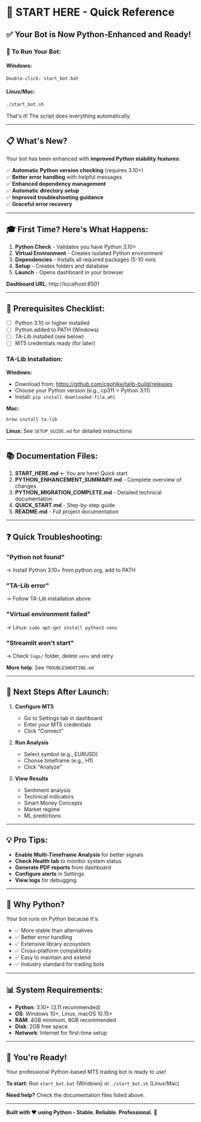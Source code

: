 # 🎯 START HERE - Quick Reference

## ✅ Your Bot is Now Python-Enhanced and Ready!

### 🚀 To Run Your Bot:

#### **Windows:**
```
Double-click: start_bot.bat
```

#### **Linux/Mac:**
```bash
./start_bot.sh
```

That's it! The script does everything automatically.

---

## 📋 What's New?

Your bot has been enhanced with **improved Python stability features**:

✅ **Automatic Python version checking** (requires 3.10+)  
✅ **Better error handling** with helpful messages  
✅ **Enhanced dependency management**  
✅ **Automatic directory setup**  
✅ **Improved troubleshooting guidance**  
✅ **Graceful error recovery**  

---

## 🎓 First Time? Here's What Happens:

1. **Python Check** - Validates you have Python 3.10+
2. **Virtual Environment** - Creates isolated Python environment
3. **Dependencies** - Installs all required packages (5-10 min)
4. **Setup** - Creates folders and database
5. **Launch** - Opens dashboard in your browser

**Dashboard URL**: http://localhost:8501

---

## 🔧 Prerequisites Checklist:

- [ ] Python 3.10 or higher installed
- [ ] Python added to PATH (Windows)
- [ ] TA-Lib installed (see below)
- [ ] MT5 credentials ready (for later)

### TA-Lib Installation:

**Windows:**
- Download from: https://github.com/cgohlke/talib-build/releases
- Choose your Python version (e.g., cp311 = Python 3.11)
- Install: `pip install downloaded-file.whl`

**Mac:**
```bash
brew install ta-lib
```

**Linux:**
See `SETUP_GUIDE.md` for detailed instructions

---

## 📚 Documentation Files:

1. **START_HERE.md** ← You are here! Quick start
2. **PYTHON_ENHANCEMENT_SUMMARY.md** - Complete overview of changes
3. **PYTHON_MIGRATION_COMPLETE.md** - Detailed technical documentation
4. **QUICK_START.md** - Step-by-step guide
5. **README.md** - Full project documentation

---

## ❓ Quick Troubleshooting:

### "Python not found"
→ Install Python 3.10+ from python.org, add to PATH

### "TA-Lib error"
→ Follow TA-Lib installation above

### "Virtual environment failed"
→ Linux: `sudo apt-get install python3-venv`

### "Streamlit won't start"
→ Check `logs/` folder, delete `venv` and retry

**More help**: See `TROUBLESHOOTING.md`

---

## 🎯 Next Steps After Launch:

1. **Configure MT5**
   - Go to Settings tab in dashboard
   - Enter your MT5 credentials
   - Click "Connect"

2. **Run Analysis**
   - Select symbol (e.g., EURUSD)
   - Choose timeframe (e.g., H1)
   - Click "Analyze"

3. **View Results**
   - Sentiment analysis
   - Technical indicators
   - Smart Money Concepts
   - Market regime
   - ML predictions

---

## 💡 Pro Tips:

- **Enable Multi-Timeframe Analysis** for better signals
- **Check Health tab** to monitor system status
- **Generate PDF reports** from dashboard
- **Configure alerts** in Settings
- **View logs** for debugging

---

## 🐍 Why Python?

Your bot runs on Python because it's:
- ✅ More stable than alternatives
- ✅ Better error handling
- ✅ Extensive library ecosystem
- ✅ Cross-platform compatibility
- ✅ Easy to maintain and extend
- ✅ Industry standard for trading bots

---

## 📊 System Requirements:

- **Python**: 3.10+ (3.11 recommended)
- **OS**: Windows 10+, Linux, macOS 10.15+
- **RAM**: 4GB minimum, 8GB recommended
- **Disk**: 2GB free space
- **Network**: Internet for first-time setup

---

## 🎉 You're Ready!

Your professional Python-based MT5 trading bot is ready to use!

**To start**: Run `start_bot.bat` (Windows) or `./start_bot.sh` (Linux/Mac)

**Need help?** Check the documentation files listed above.

---

**Built with ❤️ using Python - Stable. Reliable. Professional.** 🐍
